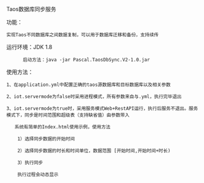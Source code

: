 Taos数据库同步服务

功能：

    实现Taos不同数据库之间数据复制，可以用于数据库迁移和备份，支持续传


运行环境：JDK 1.8

          启动方法：java -jar Pascal.TaosDbSync.V2-1.0.jar


使用方法：

    1、在application.yml中配置正确的taos源数据库和目标数据库以及相关参数
    
    2、iot.servermode为false时采用进程模式，所有参数来自与.yml，执行完毕退出
    
    3、iot.servermode为true时，采用服务模式Web+RestAPI运行，执行后服务不退出。服务模式下，同步是时间范围和超级表（支持缺省值）由参数带入
    
       系统有简单的Index.html使用示例，使用方法
       
        1）选择同步数据的开始时间
        
        2）选择同步数据的时长和时间单位，数据范围 [开始时间,开始时间+时长)
        
        3）执行同步
        
        执行过程会动态显示
        

